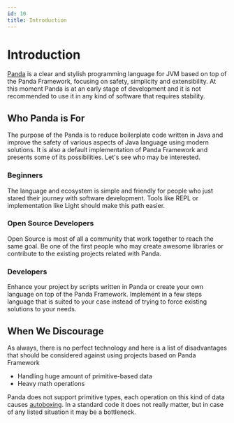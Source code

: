 ```yaml
---
id: 10
title: Introduction
---
```


# Introduction
[Panda](https://panda-lang.org/) is a clear and stylish programming language for JVM based on top of the Panda Framework, focusing on safety, simplicity and extensibility. At this moment Panda is at an early stage of development and it is not recommended to use it in any kind of software that requires stability.

## Who Panda is For
The purpose of the Panda is to reduce boilerplate code written in Java and improve the safety of various aspects of Java language using modern solutions. It is also a default implementation of Panda Framework and presents some of its possibilities. Let's see who may be interested.

### Beginners
The language and ecosystem is simple and friendly for people who just stared their journey with software development. Tools like REPL or implementation like Light should make this path easier.

### Open Source Developers
Open Source is most of all a community that work together to reach the same goal. Be one of the first people who may create awesome libraries or contribute to the existing projects related with Panda.

### Developers
Enhance your project by scripts written in Panda or create your own language on top of the Panda Framework. Implement in a few steps language that is suited to your case instead of trying to force existing solutions to your needs.

## When We Discourage
As always, there is no perfect technology and here is a list of disadvantages that should be considered against using projects based on Panda Framework

* Handling huge amount of primitive-based data
* Heavy math operations

Panda does not support primitive types, each operation on this kind of data causes [autoboxing](https://docs.oracle.com/javase/tutorial/java/data/autoboxing.html). In a standard code it does not really matter, but in case of any listed situation it may be a bottleneck.